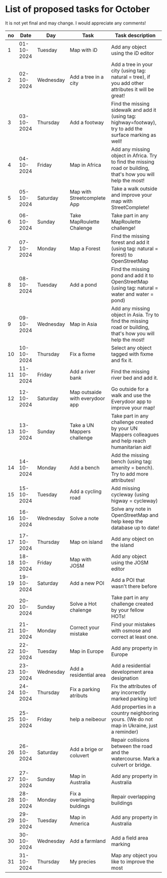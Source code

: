 # List of proposed tasks for October

It is not yet final and may change. I would appreciate any comments!

|no|Date|Day|Task|Task description|
|---|---|---|---|---|
|1|01-10-2024|Tuesday|Map with iD|Add any object using the iD editor|
|2|02-10-2024|Wednesday|Add a tree in a city|Add a tree in your city (using tag: natural = tree), if you add other attributes it will be great!|
|3|03-10-2024|Thursday|Add a footway|Find the missing sidewalk and add it (using tag: highway=footway), try to add the surface marking as well!|
|4|04-10-2024|Friday|Map in Africa|Add any missing object in Africa. Try to find the missing road or building, that's how you will help the most!|
|5|05-10-2024|Saturday|Map with Streetcomplete App|Take a walk outside and improve your map with StreetComplete!|
|6|06-10-2024|Sunday|Take MapRoulette Chalenge|Take part in any MapRoulette challenge!|
|7|07-10-2024|Monday|Map a Forest|Find the missing forest and add it (using tag: natural = forest) to OpenStreetMap|
|8|08-10-2024|Tuesday|Add a pond|Find the missing pond and add it to OpenStreetMap (using tag: natural = water and water = pond)|
|9|09-10-2024|Wednesday|Map in Asia|Add any missing object in Asia. Try to find the missing road or building, that's how you will help the most!|
|10|10-10-2024|Thursday|Fix a fixme|Select any object tagged with fixme and fix it. |
|11|11-10-2024|Friday|Add a river bank|Find the missing river bed and add it.|
|12|12-10-2024|Saturday|Map outsaide with everydoor app|Go outside for a walk and use the Everydoor app to improve your map!|
|13|13-10-2024|Sunday|Take a UN Mappers challenge|Take part in any challenge created by your UN Mappers colleagues and help reach humanitarian aid!|
|14|14-10-2024|Monday|Add a bench|Add the missing bench (using tag: amenity = bench). Try to add more attributes!|
|15|15-10-2024|Tuesday|Add a cycling road|Add missing cycleway (using higway = cycleway)|
|16|16-10-2024|Wednesday|Solve a note|Solve any note in OpenStreetMap and help keep the database up to date!|
|17|17-10-2024|Thursday|Map on island|Add any object on the island|
|18|18-10-2024|Friday|Map with JOSM|Add any object using the JOSM editor|
|19|19-10-2024|Saturday|Add a new POI|Add a POI that wasn't there before|
|20|20-10-2024|Sunday|Solve a Hot chalenge|Take part in any challenge created by your fellow HOTs!|
|21|21-10-2024|Monday|Correct your mistake|Find your mistakes with osmose and correct at least one.|
|22|22-10-2024|Tuesday|Map in Europe|Add any property in Europe|
|23|23-10-2024|Wednesday|Add a residential area|Add a residential development area designation|
|24|24-10-2024|Thursday|Fix a parking atributs|Fix the attributes of any incorrectly marked parking lot!|
|25|25-10-2024|Friday|help a neibeour|Add properties in a country neighboring yours. (We do not map in Ukraine, just a reminder)|
|26|26-10-2024|Saturday|Add a brige or coluvert|Repair collisions between the road and the watercourse. Mark a culvert or bridge.|
|27|27-10-2024|Sunday|Map in Australia|Add any property in Australia|
|28|28-10-2024|Monday|Fix a overlaping buldings|Repair overlapping buildings|
|29|29-10-2024|Tuesday|Map in America|Add any property in Australia|
|30|30-10-2024|Wednesday|Add a farmland|Add a field area marking|
|31|31-10-2024|Thursday|My precies|Map any object you like to improve the most|
